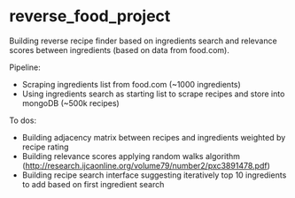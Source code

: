 # reverse_food_project
Building reverse recipe finder based on ingredients search and relevance scores between ingredients (based on data from food.com).

Pipeline:
- Scraping ingredients list from food.com (~1000 ingredients)
- Using ingredients search as starting list to scrape recipes and store into mongoDB (~500k recipes)

To dos:
- Building adjacency matrix between recipes and ingredients weighted by recipe rating
- Building relevance scores applying random walks algorithm (http://research.ijcaonline.org/volume79/number2/pxc3891478.pdf)
- Building recipe search interface suggesting iteratively top 10 ingredients to add based on first ingredient search 
